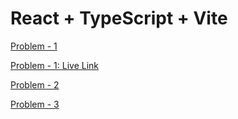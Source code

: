 # React + TypeScript + Vite

[Problem - 1](https://github.com/zbmzubayer/flexpoint-react-task)

[Problem - 1: Live Link](https://flexpoint-react-task.vercel.app)

[Problem - 2](https://github.com/zbmzubayer/flexpoint-react-task/tree/main/src/problem-2)

[Problem - 3](https://github.com/zbmzubayer/flexpoint-react-task/tree/main/src/problem-3)
